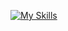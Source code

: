 [![My Skills](https://skillicons.dev/icons?i=py,django,fastapi,flask,js,jquery,redis,selenium,postman,postgres,mongodb,mysql,html,css,bootstrap,git,docker,aws,nginx,vscode)](https://skillicons.dev)
